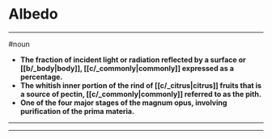 # Albedo
---
#noun
- **The fraction of incident light or radiation reflected by a surface or [[b/_body|body]], [[c/_commonly|commonly]] expressed as a percentage.**
- **The whitish inner portion of the rind of [[c/_citrus|citrus]] fruits that is a source of pectin, [[c/_commonly|commonly]] referred to as the pith.**
- **One of the four major stages of the magnum opus, involving purification of the prima materia.**
---
---
